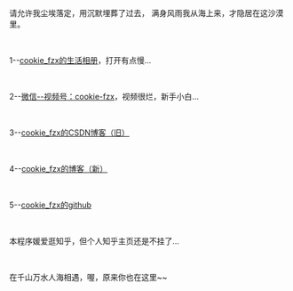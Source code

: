 请允许我尘埃落定，用沉默埋葬了过去，
满身风雨我从海上来，才隐居在这沙漠里。

&nbsp;
&nbsp;

1--[cookie_fzx的生活相册](http://zuxian.gitee.io/album/)，打开有点慢...

&nbsp;

2--[微信--视频号：cookie-fzx](./images/视频号.jpg)，视频很烂，新手小白...

&nbsp;

3--[cookie_fzx的CSDN博客（旧）](https://blog.csdn.net/image_fzx)

&nbsp;

4--[cookie_fzx的博客（新）](https://fuzuxian.fun/myBlog/)

&nbsp;

5--[cookie_fzx的github](https://github.com/zuxian)

&nbsp;

本程序媛爱逛知乎，但个人知乎主页还是不挂了...

&nbsp;
&nbsp;


在千山万水人海相遇，喔，原来你也在这里~~


